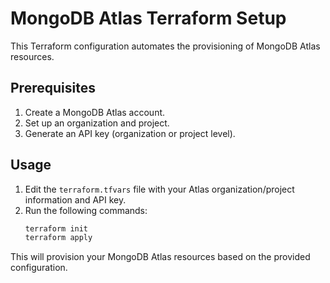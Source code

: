 # MongoDB Atlas Terraform Setup

This Terraform configuration automates the provisioning of MongoDB Atlas resources.

## Prerequisites
1. Create a MongoDB Atlas account.
2. Set up an organization and project.
3. Generate an API key (organization or project level).

## Usage
1. Edit the `terraform.tfvars` file with your Atlas organization/project information and API key.
2. Run the following commands:
   ```bash
   terraform init
   terraform apply
   ```

This will provision your MongoDB Atlas resources based on the provided configuration.

